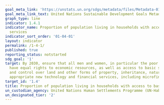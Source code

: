 ```yaml
---
goal_meta_link: 'https://unstats.un.org/sdgs/metadata/files/Metadata-01-04-01.pdf'
goal_meta_link_text: United Nations Sustainable Development Goals Metadata
graph_type: line
indicator: 1.4.1
indicator_name: Proportion of population living in households with access to basic
  services
indicator_sort_order: '01-04-01'
layout: indicator
permalink: /1-4-1/
published: true
reporting_status: notstarted
sdg_goal: '1'
target: By 2030, ensure that all men and women, in particular the poor and the vulnerable,
  have equal rights to economic resources, as well as access to basic services, ownership
  and control over land and other forms of property, inheritance, natural resources,
  appropriate new technology and financial services, including microfinance.
target_id: '1.4'
title: Proportion of population living in households with access to basic services
un_custodian_agency: United Nations Human Settlements Programme (UN-Habitat)
un_designated_tier: '2'
---
```

